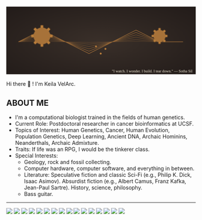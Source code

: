 [![Header](https://github.com/KSVelArc/images/blob/main/header_02.png "Header")]([https://www.creative-tim.com](https://github.com/KSVelArc/images/blob/main/header_02.png))

Hi there 👋 ! I'm Keila VelArc.

## ABOUT ME
- I'm a computational biologist trained in the fields of human genetics.
- Current Role: Postdoctoral researcher in cancer bioinformatics at UCSF. 
- Topics of Interest: Human Genetics, Cancer, Human Evolution, Population Genetics, Deep Learning, Ancient DNA, Archaic Hominins, Neanderthals, Archaic Admixture.
- Traits: If life was an RPG, I would be the tinkerer class. 
- Special Interests:
  -  Geology, rock and fossil collecting.
  -  Computer hardware, computer software, and everything in between.
  -  Literature: Speculative fiction and classic Sci-Fi (e.g., Philip K. Dick, Isaac Asimov). Absurdist fiction (e.g., Albert Camus, Franz Kafka, Jean-Paul Sartre). History, science, philosophy.
  -  Bass guitar.

---

<p>
  <img src="https://img.shields.io/badge/Hugging%20Face-FFD21E?logo=huggingface&logoColor=000&style=for-the-badge" />
  <img src="https://img.shields.io/badge/Python-3776AB?logo=python&logoColor=fff&style=for-the-badge" />
  <img src="https://img.shields.io/badge/PyTorch-EE4C2C?logo=pytorch&logoColor=fff&style=for-the-badge" />
  <img src="https://img.shields.io/badge/Linux-FCC624?logo=linux&logoColor=000&style=for-the-badge" />
  <img src="https://img.shields.io/badge/pandas-150458?logo=pandas&logoColor=fff&style=for-the-badge" />
  <img src="https://img.shields.io/badge/NumPy-013243?logo=numpy&logoColor=fff&style=for-the-badge" />
  <img src="https://img.shields.io/badge/NVIDIA-76B900?logo=nvidia&logoColor=fff&style=for-the-badge" />
  <img src="https://img.shields.io/badge/Jupyter-F37626?logo=jupyter&logoColor=fff&style=for-the-badge" />
  <img src="https://img.shields.io/badge/Conda--Forge-000?logo=condaforge&logoColor=fff&style=for-the-badge" />
  <img src="https://img.shields.io/badge/Anaconda-44A833?logo=anaconda&logoColor=fff&style=for-the-badge" />
  <img src="https://img.shields.io/badge/YAML-CB171E?logo=yaml&logoColor=fff&style=for-the-badge" />
  <img src="https://img.shields.io/badge/scikit--learn-F7931E?logo=scikitlearn&logoColor=fff&style=for-the-badge" />
  <img src="https://img.shields.io/badge/Google%20Cloud-4285F4?logo=googlecloud&logoColor=fff&style=for-the-badge" />
  <img src="https://img.shields.io/badge/Amazon%20S3-569A31?logo=amazons3&logoColor=fff&style=for-the-badge" />
  <img src="https://img.shields.io/badge/Amazon%20EC2-F90?logo=amazonec2&logoColor=fff&style=for-the-badge" />
  <img src="https://img.shields.io/badge/R-276DC3?logo=r&logoColor=fff&style=for-the-badge" />
</p>

<!---
- 💞️ I’m looking to collaborate on ...
- 📫 How to reach me ...

KSVelArc/KSVelArc is a ✨ special ✨ repository because its `README.md` (this file) appears on your GitHub profile.
You can click the Preview link to take a look at your changes.
--->

